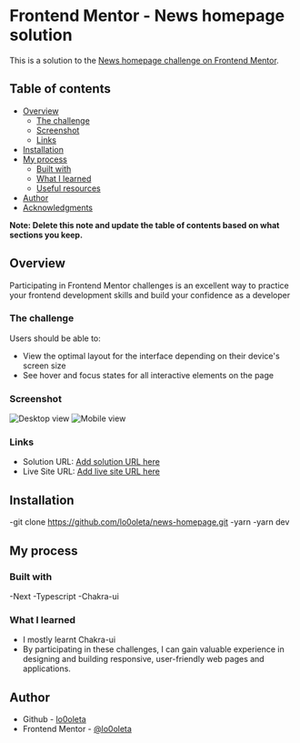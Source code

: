 # Frontend Mentor - News homepage solution

This is a solution to the [News homepage challenge on Frontend Mentor](https://www.frontendmentor.io/challenges/news-homepage-H6SWTa1MFl). 

## Table of contents

- [Overview](#overview)
  - [The challenge](#the-challenge)
  - [Screenshot](#screenshot)
  - [Links](#links)
- [Installation](#Installation)
- [My process](#my-process)
  - [Built with](#built-with)
  - [What I learned](#what-i-learned)
  - [Useful resources](#useful-resources)
- [Author](#author)
- [Acknowledgments](#acknowledgments)

**Note: Delete this note and update the table of contents based on what sections you keep.**

## Overview
 Participating in Frontend Mentor challenges is an excellent way to practice your frontend development skills and build your confidence as a developer

### The challenge

Users should be able to:

- View the optimal layout for the interface depending on their device's screen size
- See hover and focus states for all interactive elements on the page

### Screenshot

![Desktop view](./images/screenshot_desktop.png)
![Mobile view](./images/screenshot_mobile.png)

### Links

- Solution URL: [Add solution URL here](https://www.frontendmentor.io/solutions/typescript-and-chakraui-eJfUOa1DDI)
- Live Site URL: [Add live site URL here](https://news-homepage-lo0oleta.vercel.app/)


## Installation
-git clone https://github.com/lo0oleta/news-homepage.git
-yarn 
-yarn dev


## My process

### Built with

-Next
-Typescript
-Chakra-ui


### What I learned

- I mostly learnt Chakra-ui 
- By participating in these challenges, I can gain valuable experience in designing and building responsive, user-friendly web pages and applications.


## Author

- Github - [lo0oleta](https://github.com/lo0oleta)
- Frontend Mentor - [@lo0oleta](https://www.frontendmentor.io/profile/lo0oleta)



